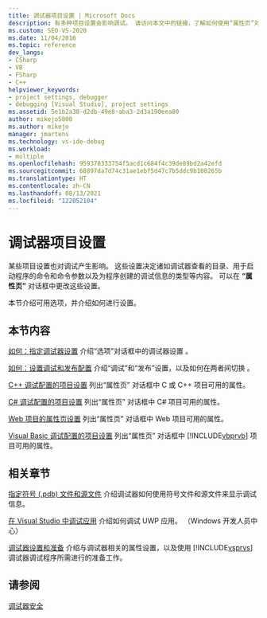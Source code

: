 ```yaml
---
title: 调试器项目设置 | Microsoft Docs
description: 有多种项目设置会影响调试。 请访问本文中的链接，了解如何使用“属性页”对话框更改设置。
ms.custom: SEO-VS-2020
ms.date: 11/04/2016
ms.topic: reference
dev_langs:
- CSharp
- VB
- FSharp
- C++
helpviewer_keywords:
- project settings, debugger
- debugging [Visual Studio], project settings
ms.assetid: 5e1b2a30-d2db-49e8-aba3-2d3a190eea80
author: mikejo5000
ms.author: mikejo
manager: jmartens
ms.technology: vs-ide-debug
ms.workload:
- multiple
ms.openlocfilehash: 959378333754f5acd1c684f4c39de89bd2a42efd
ms.sourcegitcommit: 68897da7d74c31ae1ebf5d47c7b5ddc9b108265b
ms.translationtype: HT
ms.contentlocale: zh-CN
ms.lasthandoff: 08/13/2021
ms.locfileid: "122052104"
---
```

# <a name="debugger-project-settings"></a>调试器项目设置
某些项目设置也对调试产生影响。 这些设置决定诸如调试器查看的目录、用于启动程序的命令和命令参数以及为程序创建的调试信息的类型等内容。 可以在 **“属性页”** 对话框中更改这些设置。

 本节介绍可用选项，并介绍如何进行设置。

## <a name="in-this-section"></a>本节内容
 [如何：指定调试器设置](../debugger/how-to-specify-debugger-settings.md) 介绍“选项”对话框中的调试器设置  。

 [如何：设置调试和发布配置](../debugger/how-to-set-debug-and-release-configurations.md) 介绍“调试”和“发布”设置，以及如何在两者间切换   。

 [C++ 调试配置的项目设置](../debugger/project-settings-for-a-cpp-debug-configuration.md) 列出“属性页”  对话框中 C 或 C++ 项目可用的属性。

 [C# 调试配置的项目设置](../debugger/project-settings-for-csharp-debug-configurations.md) 列出“属性页”  对话框中 C# 项目可用的属性。

 [Web 项目的属性页设置](../debugger/property-pages-settings-for-web-projects.md) 列出“属性页”  对话框中 Web 项目可用的属性。

 [Visual Basic 调试配置的项目设置](../debugger/project-settings-for-a-visual-basic-debug-configuration.md) 列出“属性页”  对话框中 [!INCLUDE[vbprvb](../code-quality/includes/vbprvb_md.md)] 项目可用的属性。

## <a name="related-sections"></a>相关章节
 [指定符号 (.pdb) 文件和源文件](../debugger/specify-symbol-dot-pdb-and-source-files-in-the-visual-studio-debugger.md) 介绍调试器如何使用符号文件和源文件来显示调试信息。

 [在 Visual Studio 中调试应用](debugging-windows-store-and-windows-universal-apps.md) 介绍如何调试 UWP 应用。 （Windows 开发人员中心）

 [调试器设置和准备](../debugger/debugger-settings-and-preparation.md) 介绍与调试器相关的属性设置，以及使用 [!INCLUDE[vsprvs](../code-quality/includes/vsprvs_md.md)] 调试器调试程序所需进行的准备工作。

## <a name="see-also"></a>请参阅
 [调试器安全](../debugger/debugger-security.md)